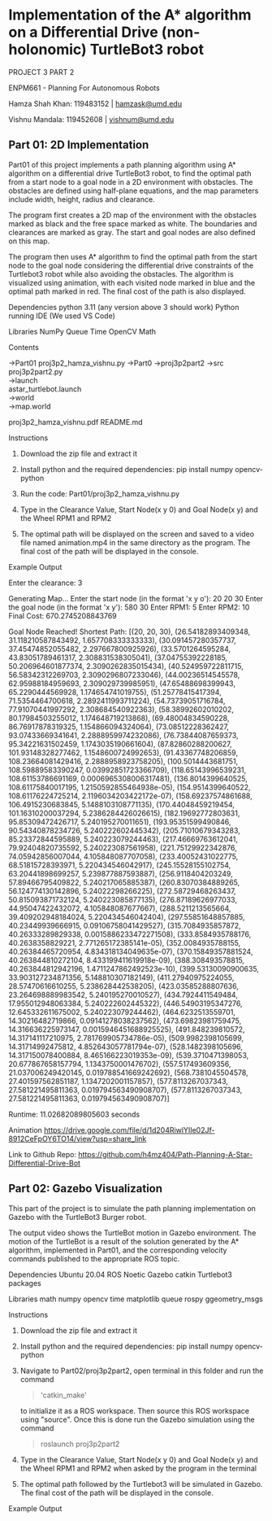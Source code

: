 # Implementation of the A* algorithm on a Differential Drive (non-holonomic) TurtleBot3 robot

PROJECT 3 PART 2

ENPM661 - Planning For Autonomous Robots

Hamza Shah Khan: 119483152 | hamzask@umd.edu

Vishnu Mandala: 119452608 | vishnum@umd.edu

## Part 01: 2D Implementation

Part01 of this project implements a path planning algorithm using A* algorithm on a differential drive TurtleBot3 robot, to find the optimal path from a start node to a goal node in a 2D environment with obstacles. The obstacles are defined using half-plane equations, and the map parameters include width, height, radius and clearance.

The program first creates a 2D map of the environment with the obstacles marked as black and the free space marked as white. The boundaries and clearances are marked as gray. The start and goal nodes are also defined on this map.

The program then uses A* algorithm to find the optimal path from the start node to the goal node considering the differential drive constraints of the Turtlebot3 robot while also avoiding the obstacles. The algorithm is visualized using animation, with each visited node marked in blue and the optimal path marked in red. The final cost of the path is also displayed.

Dependencies
	python 3.11 (any version above 3 should work)
	Python running IDE (We used VS Code)

Libraries
	NumPy
	Queue
    Time
    OpenCV
    Math

Contents

->Part01
	proj3p2_hamza_vishnu.py
->Part0
->proj3p2part2
->src	
proj3p2part2.py		
->launch	
   astar_turtlebot.launch			
 ->world	
 ->map.world
			
proj3p2_hamza_vishnu.pdf
README.md

Instructions
1. Download the zip file and extract it
	
2. Install python and the required dependencies: pip install numpy opencv-python
	
3. Run the code: Part01/proj3p2_hamza_vishnu.py
	
4. Type in the Clearance Value, Start Node(x y 0) and Goal Node(x y) and the Wheel RPM1 and RPM2
	
5. The optimal path will be displayed on the screen and saved to a video file named animation.mp4 in the same directory as the program. The final cost of the path will be displayed in the console.

Example Output

Enter the clearance: 3

Generating Map...
Enter the start node (in the format 'x y o'): 20 20 30
Enter the goal node (in the format 'x y'): 580 30
Enter RPM1: 5
Enter RPM2: 10
Final Cost:  670.2745208843769

Goal Node Reached!
Shortest Path:  [(20, 20, 30), (26.54182893409348, 31.118210587843492, 1.657708333333333), (30.091457280357737, 37.45474852055482, 2.297667800925926), (33.5701264595284, 43.83051789461317, 2.308831538305041), (37.04755392228185, 50.206964601877374, 2.3090262835015434), (40.524959722811715, 56.58342312269703, 2.3090296807233046), (44.00236514545578, 62.95988184959693, 2.309029739985951), (47.65488698399943, 65.2290444569928, 1.174654741019755), (51.25778415417394, 71.5354464700618, 2.2892411993711224), (54.73739051716784, 77.91070441997292, 2.308684540922363), (58.38992602010202, 80.17984503255012, 1.174648719213868), (69.48004834590228, 86.76917878319325, 1.154866094324064), (73.08512228362427, 93.07433669341641, 2.2888959974232086), (76.73844087659373, 95.34221631502459, 1.1743035190661604), (87.82860288200627, 101.93148328277462, 1.1548600724992653), (91.43367748206859, 108.23664081429416, 2.2888958923758205), (100.5014443681751, 108.59889583390247, 0.03992851723366709), (118.65143996539231, 108.61153786691169, 0.0006965308006317481), (136.8014399640525, 108.61175840017195, 1.2150592855464938e-05), (154.9514399640522, 108.61176224725214, 2.1196034203422172e-07), (158.69237574861688, 106.4915230683845, 5.1488103108771135), (170.44048459219454, 101.16310200037294, 5.2386284426026615), (182.19692772803631, 95.85309472426717, 5.240195270011651), (193.95351599490846, 90.54340878234726, 5.240222602445342), (205.71010679343283, 85.23372844595889, 5.240223079244463), (217.46669763612041, 79.92404820735592, 5.240223087561958), (221.75129922342876, 74.05942856007044, 4.105848087707058), (233.40052431022775, 68.51815728393971, 5.220434546042917), (245.15528155102754, 63.20441898699257, 5.239877887593887), (256.9118404203249, 57.89466795409822, 5.240217065885387), (260.83070384889265, 56.124774130142896, 5.24022298266225), (272.58729468263437, 50.815093871732124, 5.240223085877135), (276.87189626977033, 44.95047422432072, 4.105848087677667), (288.5211213565664, 39.409202948184024, 5.220434546042404), (297.55851648857885, 40.23449939666915, 0.09106758041429527), (315.7084935857872, 40.26333289829338, 0.0015886233472271508), (333.8584935788176, 40.2638358829221, 2.771265172385141e-05), (352.0084935788155, 40.26384465720954, 4.834318134049635e-07), (370.15849357881524, 40.263844810272104, 8.433199411619918e-09), (388.308493578815, 40.263844812942196, 1.4711247862492523e-10), (399.53130090900635, 33.903127234871356, 5.148810307182149), (411.27940975224055, 28.57470616610255, 5.238628442538205), (423.03585288807636, 23.264698889983542, 5.240195270010527), (434.7924411549484, 17.955012948063384, 5.240222602445322), (446.54903195347276, 12.645332611675002, 5.240223079244462), (464.6232513559701, 14.30216482719866, 0.09141278038237562), (473.69823981759475, 14.316636225973147, 0.0015946451688925525), (491.848239810572, 14.317141117210975, 2.781769905734786e-05), (509.9982398105699, 14.31714992475812, 4.852643057781794e-07), (528.1482398105696, 14.317150078400884, 8.465166223019353e-09), (539.3710471398053, 20.677867658157794, 1.1343750001476702), (557.517493609356, 21.037006249420145, 0.019788541669242692), (568.7381045504578, 27.401597562851187, 1.1347202001157857), (577.8113267037343, 27.581221495811363, 0.019794563490908707), (577.8113267037343, 27.581221495811363, 0.019794563490908707)]

Runtime: 11.02682089805603 seconds

Animation
https://drive.google.com/file/d/1d204RiwlYIIe02Jf-8912CeFpOY6TO14/view?usp=share_link


Link to Github Repo: https://github.com/h4mz404/Path-Planning-A-Star-Differential-Drive-Bot

## Part 02: Gazebo Visualization

This part of the project is to simulate the path planning implementation on Gazebo with the TurtleBot3 Burger robot.

The output video shows the TurtleBot motion in Gazebo environment. The motion of 
the TurtleBot is a result of the solution generated by the A* algorithm, implemented in Part01, and the 
corresponding velocity commands published to the appropriate ROS topic. 

Dependencies
	Ubuntu 20.04
	ROS Noetic
	Gazebo
	catkin
	Turtlebot3 packages

Libraries
	math
	numpy
	opencv
	time
	matplotlib
	queue
	rospy
	ggeometry_msgs

Instructions
1. Download the zip file and extract it
	
2. Install python and the required dependencies: pip install numpy opencv-python
	
3. Navigate to Part02/proj3p2part2, open terminal in this folder and run the command
	  >'catkin_make' 
	  
	  to initialize it as a ROS workspace. Then source this ROS workspace using "source". Once this is done run the Gazebo simulation using the command 
	  
	  >roslaunch proj3p2part2
	   
4. Type in the Clearance Value, Start Node(x y 0) and Goal Node(x y) and the Wheel RPM1 and RPM2 when asked by the program in the 
	    terminal
5. The optimal path followed by the Turtlebot3 will be simulated in Gazebo. The final cost of the path will be displayed in the console.

Example Output
